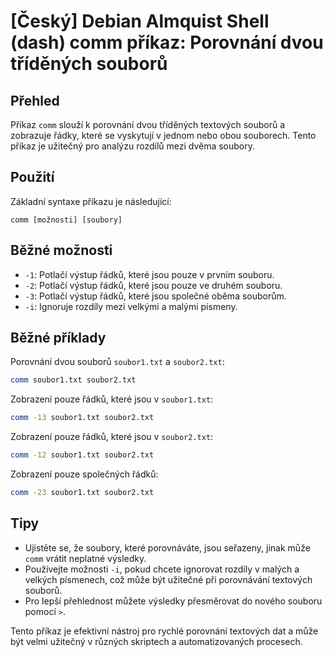 # [Český] Debian Almquist Shell (dash) comm příkaz: Porovnání dvou tříděných souborů

## Přehled
Příkaz `comm` slouží k porovnání dvou tříděných textových souborů a zobrazuje řádky, které se vyskytují v jednom nebo obou souborech. Tento příkaz je užitečný pro analýzu rozdílů mezi dvěma soubory.

## Použití
Základní syntaxe příkazu je následující:

```
comm [možnosti] [soubory]
```

## Běžné možnosti
- `-1`: Potlačí výstup řádků, které jsou pouze v prvním souboru.
- `-2`: Potlačí výstup řádků, které jsou pouze ve druhém souboru.
- `-3`: Potlačí výstup řádků, které jsou společné oběma souborům.
- `-i`: Ignoruje rozdíly mezi velkými a malými písmeny.

## Běžné příklady
Porovnání dvou souborů `soubor1.txt` a `soubor2.txt`:

```bash
comm soubor1.txt soubor2.txt
```

Zobrazení pouze řádků, které jsou v `soubor1.txt`:

```bash
comm -13 soubor1.txt soubor2.txt
```

Zobrazení pouze řádků, které jsou v `soubor2.txt`:

```bash
comm -12 soubor1.txt soubor2.txt
```

Zobrazení pouze společných řádků:

```bash
comm -23 soubor1.txt soubor2.txt
```

## Tipy
- Ujistěte se, že soubory, které porovnáváte, jsou seřazeny, jinak může `comm` vrátit neplatné výsledky.
- Používejte možnosti `-i`, pokud chcete ignorovat rozdíly v malých a velkých písmenech, což může být užitečné při porovnávání textových souborů.
- Pro lepší přehlednost můžete výsledky přesměrovat do nového souboru pomocí `>`.

Tento příkaz je efektivní nástroj pro rychlé porovnání textových dat a může být velmi užitečný v různých skriptech a automatizovaných procesech.